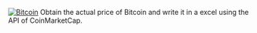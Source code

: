 [![Bitcoin](https://img.shields.io/badge/Bitcoin-FF9900?logo=bitcoin&logoColor=white)](#)
Obtain the actual price of Bitcoin and write it in a excel using the API of CoinMarketCap.
